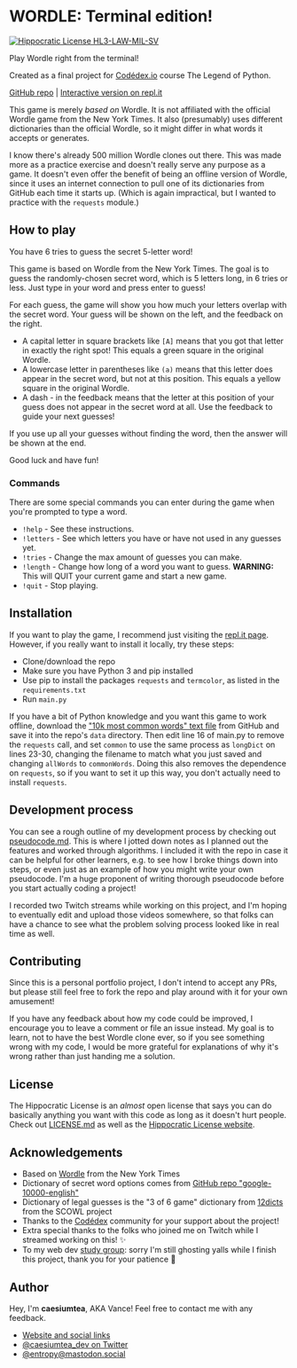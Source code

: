 # WORDLE: Terminal edition! 
[![Hippocratic License HL3-LAW-MIL-SV](https://img.shields.io/static/v1?label=Hippocratic%20License&message=HL3-LAW-MIL-SV&labelColor=5e2751&color=bc8c3d)](https://firstdonoharm.dev/version/3/0/law-mil-sv.html)

Play Wordle right from the terminal!

Created as a final project for [Codédex.io](https://www.codedex.io/) course The Legend of Python.

[GitHub repo](https://github.com/caesiumtea/wordle-cli) | [Interactive version on repl.it](https://replit.com/@caesiumtea/wordle-cli)

This game is merely *based on* Wordle. It is not affiliated with the official Wordle game from the New York Times. It also (presumably) uses different dictionaries than the official Wordle, so it might differ in what words it accepts or generates.

I know there's already 500 million Wordle clones out there. This was made more as a practice exercise and doesn't really serve any purpose as a game. It doesn't even offer the benefit of being an offline version of Wordle, since it uses an internet connection to pull one of its dictionaries from GitHub each time it starts up. (Which is again impractical, but I wanted to practice with the `requests` module.)

## How to play
You have 6 tries to guess the secret 5-letter word!

This game is based on Wordle from the New York Times. The goal is to guess the randomly-chosen secret word, which is 5 letters long, in 6 tries or less.
Just type in your word and press enter to guess!

For each guess, the game will show you how much your letters overlap with the secret word.
Your guess will be shown on the left, and the feedback on the right.

* A capital letter in square brackets like `[A]` means that you got that letter in exactly the right spot! This equals a green square in the original Wordle.
* A lowercase letter in parentheses like `(a)` means that this letter does appear in the secret word, but not at this position. This equals a yellow square in the original Wordle.
* A dash - in the feedback means that the letter at this position of your guess does not appear in the secret word at all.
Use the feedback to guide your next guesses!

If you use up all your guesses without finding the word, then the answer will be shown at the end.

Good luck and have fun!

### Commands
There are some special commands you can enter during the game when you're prompted to type a word.
* `!help` - See these instructions.
* `!letters` - See which letters you have or have not used in any guesses yet.
* `!tries` - Change the max amount of guesses you can make.
* `!length` - Change how long of a word you want to guess. **WARNING:** This will QUIT your current game and start a new game.
* `!quit` - Stop playing.

## Installation
If you want to play the game, I recommend just visiting the [repl.it page](https://replit.com/@caesiumtea/wordle-cli). However, if you really want to install it locally, try these steps:

- Clone/download the repo
- Make sure you have Python 3 and pip installed
- Use pip to install the packages `requests` and `termcolor`, as listed in the `requirements.txt`
- Run `main.py`

If you have a bit of Python knowledge and you want this game to work offline, download the ["10k most common words" text file](https://github.com/first20hours/google-10000-english/blob/master/google-10000-english-no-swears.txt) from GitHub and save it into the repo's `data` directory. Then edit line 16 of main.py to remove the `requests` call, and set `common` to use the same process as `longDict` on lines 23-30, changing the filename to match what you just saved and changing `allWords` to `commonWords`. Doing this also removes the dependence on `requests`, so if you want to set it up this way, you don't actually need to install `requests`.

## Development process
You can see a rough outline of my development process by checking out [pseudocode.md](pseudocode.md). This is where I jotted down notes as I planned out the features and worked through algorithms. I included it with the repo in case it can be helpful for other learners, e.g. to see how I broke things down into steps, or even just as an example of how you might write your own pseudocode. I'm a huge proponent of writing thorough pseudocode before you start actually coding a project!

I recorded two Twitch streams while working on this project, and I'm hoping to eventually edit and upload those videos somewhere, so that folks can have a chance to see what the problem solving process looked like in real time as well.

## Contributing
Since this is a personal portfolio project, I don't intend to accept any PRs, but please still feel free to fork the repo and play around with it for your own amusement!

If you have any feedback about how my code could be improved, I encourage you to leave a comment or file an issue instead. My goal is to learn, not to have the best Wordle clone ever, so if you see something wrong with my code, I would be more grateful for explanations of why it's wrong rather than just handing me a solution.

## License
The Hippocratic License is an *almost* open license that says you can do basically anything you want with this code as long as it doesn't hurt people. Check out [LICENSE.md](LICENSE.md) as well as the [Hippocratic License website](https://firstdonoharm.dev/).

## Acknowledgements
- Based on [Wordle](https://www.nytimes.com/games/wordle/index.html) from the New York Times
- Dictionary of secret word options comes from [GitHub repo "google-10000-english"](https://github.com/first20hours/google-10000-english/blob/master/google-10000-english-no-swears.txt)
- Dictionary of legal guesses is the "3 of 6 game" dictionary from [12dicts](http://wordlist.aspell.net/12dicts/) from the SCOWL project 
- Thanks to the [Codédex](https://www.codedex.io/) community for your support about the project!
- Extra special thanks to the folks who joined me on Twitch while I streamed working on this! ✨
- To my web dev [study group](): sorry I'm still ghosting yalls while I finish this project, thank you for your patience 🙏

## Author
Hey, I'm **caesiumtea**, AKA Vance! Feel free to contact me with any feedback.
- [Website and social links](https://caesiumtea.glitch.me/)
- [@caesiumtea_dev on Twitter](https://www.twitter.com/caesiumtea_dev)
- [@entropy@mastodon.social](https://mastodon.social/@entropy)